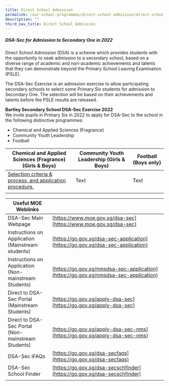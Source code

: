 ```yaml
---
title: Direct School Admission
permalink: /our-school-programmes/direct-school-admission/direct-school-admission
description: ""
third_nav_title: Direct School Admission
---
```

##### DSA-Sec for Admission to Secondary One in 2022 <br> 
Direct School Admission (DSA) is a scheme which provides students with the opportunity to seek admission to a secondary school, based on a diverse range of academic and non-academic achievements and talents that they can demonstrate beyond the Primary School Leaving Examination (PSLE).

The DSA-Sec Exercise is an admission exercise to allow participating secondary schools to select some Primary Six  students for admission to Secondary One. The selection will be based on their achievements and talents before the PSLE results are released.

**Bartley Secondary School DSA-Sec Exercise 2022** <br>
We invite pupils in Primary Six in 2022 to apply for DSA-Sec to the school in the following distinctive programmes:
* Chemical and Applied Sciences (Fragrance)
* Community Youth Leadership 
* Football

| Chemical and Applied Sciences (Fragrance) (Girls & Boys) | Community Youth Leadership (Girls & Boys)	| Football (Boys only) |
| -------- | -------- | -------- |
| [Selection criteria & process, and application procedure.](https://moe-bartleysec-staging.netlify.app/our-signature-programmes/direct-school-admission/applied-learning-programme) | Text     | Text     |
| | |

| Useful MOE Weblinks |  |
|---|---|
|  DSA-Sec Main Webpage | [https://www.moe.gov.sg/dsa-sec](https://www.moe.gov.sg/dsa-sec) |
| Instructions on Application<br>(Mainstream students) | [https://go.gov.sg/dsa-sec-application](https://go.gov.sg/dsa-sec-application) |
| Instructions on Application<br>(Non-mainstream Students) | [https://go.gov.sg/nmsdsa-sec-application](https://go.gov.sg/nmsdsa-sec-application) |
| Direct to DSA-Sec Portal<br>(Mainstream Students) | [https://go.gov.sg/apply-dsa-sec](https://go.gov.sg/apply-dsa-sec) |
| Direct to DSA-Sec Portal <br>(Non-mainstream Students) | [https://go.gov.sg/apply-dsa-sec-nms](https://go.gov.sg/apply-dsa-sec-nms) |
| DSA-Sec iFAQs | [https://go.gov.sg/dsa-secfaqs](https://go.gov.sg/dsa-secfaqs) |
| DSA-Sec School Finder | [https://go.gov.sg/dsa-secschfinder](https://go.gov.sg/dsa-secschfinder) |
| | |